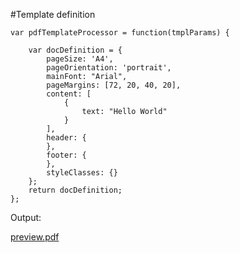 #Template definition

```JS
var pdfTemplateProcessor = function(tmplParams) {
 
    var docDefinition = {
        pageSize: 'A4',
        pageOrientation: 'portrait',
        mainFont: "Arial",
        pageMargins: [72, 20, 40, 20],
        content: [
            {
                text: "Hello World"
            }
        ],
        header: {
        },
        footer: {
        },
        styleClasses: {}
    };
    return docDefinition;
};
```

Output:

[preview.pdf](https://github.com/user-attachments/files/17976982/preview.pdf)
